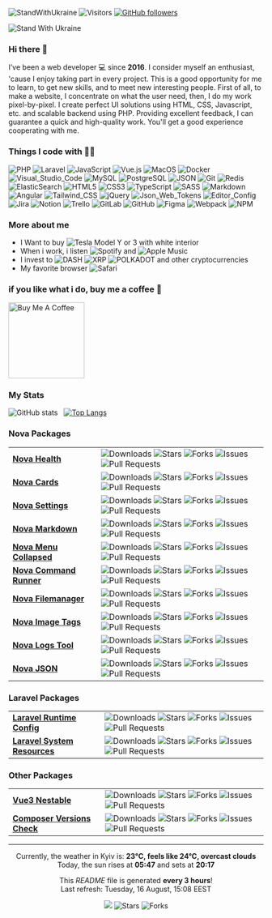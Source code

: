 ![StandWithUkraine](https://raw.githubusercontent.com/stepanenko3/StandWithUkraine/main/badges/StandWithUkraine.svg)
![Visitors](https://visitor-badge.glitch.me/badge?page_id=stepanenko3)
[![GitHub followers](https://img.shields.io/github/followers/stepanenko3?label=follow&style=social)](https://github.com/stepanenko3)

![Stand With Ukraine](https://raw.githubusercontent.com/stepanenko3/StandWithUkraine/main/banner2-direct.svg)

### Hi there 👋

I’ve been a web developer 💻 since **2016**. I consider myself an enthusiast, 'cause I enjoy taking part in every project. This is a good opportunity for me to learn, to get new skills, and to meet new interesting people. First of all, to make a website, I concentrate on what the user need, then, I do my work pixel-by-pixel. I create perfect UI solutions using HTML, CSS, Javascript, etc. and scalable backend using PHP. Providing excellent feedback, I can guarantee a quick and high-quality work. You'll get a good experience cooperating with me.

### Things I code with :man_technologist:
<p>
    <img alt="PHP" src="https://img.shields.io/badge/-PHP-777BB4?style=flat&logo=php&logoColor=white" />
    <img alt="Laravel" src="https://img.shields.io/badge/-Laravel-FF2D20?style=flat&logo=laravel&logoColor=white" />
    <img alt="JavaScript" src="https://img.shields.io/badge/-JavaScript-F7DF1E?style=flat&logo=javascript&logoColor=white" />
    <img alt="Vue.js" src="https://img.shields.io/badge/-Vue.js-777BB4?style=flat&logo=vue.js&logoColor=white" />
    <img alt="MacOS" src="https://img.shields.io/badge/-MacOS-000000?style=flat&logo=apple&logoColor=white" />
    <img alt="Docker" src="https://img.shields.io/badge/-Docker-46a2f1?style=flat&logo=docker&logoColor=white" />
    <img alt="Visual_Studio_Code" src="https://img.shields.io/badge/-Visual_Studio_Code-0078D4?style=flat&logo=visual-studio-code&logoColor=white" />
    <img alt="MySQL" src="https://img.shields.io/badge/-MySQL-4479A1?style=flat&logo=mysql&logoColor=white" />
    <img alt="PostgreSQL" src="https://img.shields.io/badge/-PostgreSQL-316192?style=flat&logo=postgresql&logoColor=white" />
    <img alt="JSON" src="https://img.shields.io/badge/-JSON-0000?style=flat&logo=json&logoColor=white" />
    <img alt="Git" src="https://img.shields.io/badge/-Git-F05032?style=flat&logo=git&logoColor=white" />
    <img alt="Redis" src="https://img.shields.io/badge/-Redis-DC382D?style=flat&logo=redis&logoColor=white" />
    <img alt="ElasticSearch" src="https://img.shields.io/badge/-ElasticSearch-005571?style=flat&logo=elasticsearch&logoColor=white" />
    <img alt="HTML5" src="https://img.shields.io/badge/-HTML5-E34F26?style=flat&logo=html5&logoColor=white" />
    <img alt="CSS3" src="https://img.shields.io/badge/-CSS3-1572B6?style=flat&logo=css3&logoColor=white" />
    <img alt="TypeScript" src="https://img.shields.io/badge/-TypeScript-007ACC?style=flat&logo=typescript&logoColor=white" />
    <img alt="SASS" src="https://img.shields.io/badge/-SASS-CC6699?style=flat&logo=sass&logoColor=white" />
    <img alt="Markdown" src="https://img.shields.io/badge/-Markdown-000000?style=flat&logo=markdown&logoColor=white" />
    <img alt="Angular" src="https://img.shields.io/badge/-Angular-E23237?style=flat&logo=angular&logoColor=white" />
    <img alt="Tailwind_CSS" src="https://img.shields.io/badge/-Tailwind_CSS-38B2AC?style=flat&logo=tailwindcss&logoColor=white" />
    <img alt="jQuery" src="https://img.shields.io/badge/-jQuery-0769AD?style=flat&logo=jquery&logoColor=white" />
    <img alt="Json_Web_Tokens" src="https://img.shields.io/badge/-Json_Web_Tokens-323330?style=flat&logo=json-web-tokens&logoColor=white" />
    <img alt="Editor_Config" src="https://img.shields.io/badge/-Editor_Config-000?style=flat&logo=editorconfig&logoColor=white" />
    <img alt="Jira" src="https://img.shields.io/badge/-Jira-0052CC?style=flat&logo=jira&logoColor=white" />
    <img alt="Notion" src="https://img.shields.io/badge/-Notion-000?style=flat&logo=notion&logoColor=white" />
    <img alt="Trello" src="https://img.shields.io/badge/-Trello-0052CC?style=flat&logo=trello&logoColor=white" />
    <img alt="GitLab" src="https://img.shields.io/badge/-GitLab-330F63?style=flat&logo=gitlab&logoColor=white" />
    <img alt="GitHub" src="https://img.shields.io/badge/-GitHub-100000?style=flat&logo=github&logoColor=white" />
    <img alt="Figma" src="https://img.shields.io/badge/-Figma-F24E1E?style=flat&logo=figma&logoColor=white" />
    <img alt="Webpack" src="https://img.shields.io/badge/-Webpack-8DD6F9?style=flat&logo=webpack&logoColor=white" />
    <img alt="NPM" src="https://img.shields.io/badge/-NPM-CB3837?style=flat&logo=npm&logoColor=white" />
</p>

### More about me

- I Want to buy <img alt="Tesla" src="https://aleen42.github.io/badges/src/tesla.svg" /> Model Y or 3 with white interior
- When i work, i listen <img alt="Spotify" src="https://img.shields.io/badge/Spotify-1ED760?&style=flat&logo=spotify&logoColor=white" /> and <img alt="Apple Music" src="https://img.shields.io/badge/Apple_Music-F34E68?style=flat&logo=apple%20music&logoColor=white" />
- I invest to <img alt="DASH" src="https://img.shields.io/badge/DASH-008DE4?style=flat&logo=dash&logoColor=white" /> <img alt="XRP" src="https://img.shields.io/badge/XRP-black?style=flat&logo=xrp&logoColor=white" /> <img alt="POLKADOT" src="https://img.shields.io/badge/polkadot-E6007A?style=flat&logo=Polkadot&logoColor=fff" /> and other cryptocurrencies
- My favorite browser <img alt="Safari" src="https://img.shields.io/badge/Safari-000000?style=flat&logo=Safari&logoColor=white" />

### if you like what i do, buy me a coffee 🥺

<a href="https://www.buymeacoffee.com/stepanenko" target="_blank"><img src="https://cdn.buymeacoffee.com/buttons/v2/default-red.png" alt="Buy Me A Coffee" width="150" ></a>

### My Stats

![GitHub stats](https://github-readme-stats.vercel.app/api?username=stepanenko3&count_private=true&show_icons=true)&nbsp;&nbsp;&nbsp;[![Top Langs](https://github-readme-stats.vercel.app/api/top-langs/?username=stepanenko3&layout=compact)](https://github.com/maloun96/github-readme-stats)

### Nova Packages

<table>
  <tbody>
    <tr>
        <td><a href="https://github.com/stepanenko3/nova-health"><b>Nova Health</b></a></td>
        <td>
          <img alt="Downloads" src="https://img.shields.io/packagist/dt/stepanenko3&#x2F;nova-health?style=flat&labelColor=343b41" />
          <img alt="Stars" src="https://img.shields.io/github/stars/stepanenko3/nova-health?style=flat&labelColor=343b41"/>
          <img alt="Forks" src="https://img.shields.io/github/forks/stepanenko3/nova-health?style=flat&labelColor=343b41"/>
          <img alt="Issues" src="https://img.shields.io/github/issues/stepanenko3/nova-health?style=flat&labelColor=343b41"/>
          <img alt="Pull Requests" src="https://img.shields.io/github/issues-pr/stepanenko3/nova-health?style=flat&labelColor=343b41"/>
        </td/>
    </tr>
    <tr>
        <td><a href="https://github.com/stepanenko3/nova-cards"><b>Nova Cards</b></a></td>
        <td>
          <img alt="Downloads" src="https://img.shields.io/packagist/dt/stepanenko3&#x2F;nova-cards?style=flat&labelColor=343b41" />
          <img alt="Stars" src="https://img.shields.io/github/stars/stepanenko3/nova-cards?style=flat&labelColor=343b41"/>
          <img alt="Forks" src="https://img.shields.io/github/forks/stepanenko3/nova-cards?style=flat&labelColor=343b41"/>
          <img alt="Issues" src="https://img.shields.io/github/issues/stepanenko3/nova-cards?style=flat&labelColor=343b41"/>
          <img alt="Pull Requests" src="https://img.shields.io/github/issues-pr/stepanenko3/nova-cards?style=flat&labelColor=343b41"/>
        </td/>
    </tr>
    <tr>
        <td><a href="https://github.com/stepanenko3/nova-settings"><b>Nova Settings</b></a></td>
        <td>
          <img alt="Downloads" src="https://img.shields.io/packagist/dt/stepanenko3&#x2F;nova-settings?style=flat&labelColor=343b41" />
          <img alt="Stars" src="https://img.shields.io/github/stars/stepanenko3/nova-settings?style=flat&labelColor=343b41"/>
          <img alt="Forks" src="https://img.shields.io/github/forks/stepanenko3/nova-settings?style=flat&labelColor=343b41"/>
          <img alt="Issues" src="https://img.shields.io/github/issues/stepanenko3/nova-settings?style=flat&labelColor=343b41"/>
          <img alt="Pull Requests" src="https://img.shields.io/github/issues-pr/stepanenko3/nova-settings?style=flat&labelColor=343b41"/>
        </td/>
    </tr>
    <tr>
        <td><a href="https://github.com/stepanenko3/nova-markdown"><b>Nova Markdown</b></a></td>
        <td>
          <img alt="Downloads" src="https://img.shields.io/packagist/dt/stepanenko3&#x2F;nova-markdown?style=flat&labelColor=343b41" />
          <img alt="Stars" src="https://img.shields.io/github/stars/stepanenko3/nova-markdown?style=flat&labelColor=343b41"/>
          <img alt="Forks" src="https://img.shields.io/github/forks/stepanenko3/nova-markdown?style=flat&labelColor=343b41"/>
          <img alt="Issues" src="https://img.shields.io/github/issues/stepanenko3/nova-markdown?style=flat&labelColor=343b41"/>
          <img alt="Pull Requests" src="https://img.shields.io/github/issues-pr/stepanenko3/nova-markdown?style=flat&labelColor=343b41"/>
        </td/>
    </tr>
    <tr>
        <td><a href="https://github.com/stepanenko3/nova-menu-collapsed"><b>Nova Menu Collapsed</b></a></td>
        <td>
          <img alt="Downloads" src="https://img.shields.io/packagist/dt/stepanenko3&#x2F;nova-menu-collapsed?style=flat&labelColor=343b41" />
          <img alt="Stars" src="https://img.shields.io/github/stars/stepanenko3/nova-menu-collapsed?style=flat&labelColor=343b41"/>
          <img alt="Forks" src="https://img.shields.io/github/forks/stepanenko3/nova-menu-collapsed?style=flat&labelColor=343b41"/>
          <img alt="Issues" src="https://img.shields.io/github/issues/stepanenko3/nova-menu-collapsed?style=flat&labelColor=343b41"/>
          <img alt="Pull Requests" src="https://img.shields.io/github/issues-pr/stepanenko3/nova-menu-collapsed?style=flat&labelColor=343b41"/>
        </td/>
    </tr>
    <tr>
        <td><a href="https://github.com/stepanenko3/nova-command-runner"><b>Nova Command Runner</b></a></td>
        <td>
          <img alt="Downloads" src="https://img.shields.io/packagist/dt/stepanenko3&#x2F;nova-command-runner?style=flat&labelColor=343b41" />
          <img alt="Stars" src="https://img.shields.io/github/stars/stepanenko3/nova-command-runner?style=flat&labelColor=343b41"/>
          <img alt="Forks" src="https://img.shields.io/github/forks/stepanenko3/nova-command-runner?style=flat&labelColor=343b41"/>
          <img alt="Issues" src="https://img.shields.io/github/issues/stepanenko3/nova-command-runner?style=flat&labelColor=343b41"/>
          <img alt="Pull Requests" src="https://img.shields.io/github/issues-pr/stepanenko3/nova-command-runner?style=flat&labelColor=343b41"/>
        </td/>
    </tr>
    <tr>
        <td><a href="https://github.com/stepanenko3/nova-filemanager"><b>Nova Filemanager</b></a></td>
        <td>
          <img alt="Downloads" src="https://img.shields.io/packagist/dt/stepanenko3&#x2F;nova-filemanager?style=flat&labelColor=343b41" />
          <img alt="Stars" src="https://img.shields.io/github/stars/stepanenko3/nova-filemanager?style=flat&labelColor=343b41"/>
          <img alt="Forks" src="https://img.shields.io/github/forks/stepanenko3/nova-filemanager?style=flat&labelColor=343b41"/>
          <img alt="Issues" src="https://img.shields.io/github/issues/stepanenko3/nova-filemanager?style=flat&labelColor=343b41"/>
          <img alt="Pull Requests" src="https://img.shields.io/github/issues-pr/stepanenko3/nova-filemanager?style=flat&labelColor=343b41"/>
        </td/>
    </tr>
    <tr>
        <td><a href="https://github.com/stepanenko3/nova-image-tags"><b>Nova Image Tags</b></a></td>
        <td>
          <img alt="Downloads" src="https://img.shields.io/packagist/dt/stepanenko3&#x2F;nova-image-tags?style=flat&labelColor=343b41" />
          <img alt="Stars" src="https://img.shields.io/github/stars/stepanenko3/nova-image-tags?style=flat&labelColor=343b41"/>
          <img alt="Forks" src="https://img.shields.io/github/forks/stepanenko3/nova-image-tags?style=flat&labelColor=343b41"/>
          <img alt="Issues" src="https://img.shields.io/github/issues/stepanenko3/nova-image-tags?style=flat&labelColor=343b41"/>
          <img alt="Pull Requests" src="https://img.shields.io/github/issues-pr/stepanenko3/nova-image-tags?style=flat&labelColor=343b41"/>
        </td/>
    </tr>
    <tr>
        <td><a href="https://github.com/stepanenko3/nova-logs-tool"><b>Nova Logs Tool</b></a></td>
        <td>
          <img alt="Downloads" src="https://img.shields.io/packagist/dt/stepanenko3&#x2F;nova-logs-tool?style=flat&labelColor=343b41" />
          <img alt="Stars" src="https://img.shields.io/github/stars/stepanenko3/nova-logs-tool?style=flat&labelColor=343b41"/>
          <img alt="Forks" src="https://img.shields.io/github/forks/stepanenko3/nova-logs-tool?style=flat&labelColor=343b41"/>
          <img alt="Issues" src="https://img.shields.io/github/issues/stepanenko3/nova-logs-tool?style=flat&labelColor=343b41"/>
          <img alt="Pull Requests" src="https://img.shields.io/github/issues-pr/stepanenko3/nova-logs-tool?style=flat&labelColor=343b41"/>
        </td/>
    </tr>
    <tr>
        <td><a href="https://github.com/stepanenko3/nova-json"><b>Nova JSON</b></a></td>
        <td>
          <img alt="Downloads" src="https://img.shields.io/packagist/dt/stepanenko3&#x2F;nova-json?style=flat&labelColor=343b41" />
          <img alt="Stars" src="https://img.shields.io/github/stars/stepanenko3/nova-json?style=flat&labelColor=343b41"/>
          <img alt="Forks" src="https://img.shields.io/github/forks/stepanenko3/nova-json?style=flat&labelColor=343b41"/>
          <img alt="Issues" src="https://img.shields.io/github/issues/stepanenko3/nova-json?style=flat&labelColor=343b41"/>
          <img alt="Pull Requests" src="https://img.shields.io/github/issues-pr/stepanenko3/nova-json?style=flat&labelColor=343b41"/>
        </td/>
    </tr>
  </tbody>
</table>

### Laravel Packages
<table>
  <tbody>
    <tr>
        <td><a href="https://github.com/stepanenko3/laravel-runtime-config"><b>Laravel Runtime Config</b></a></td>
        <td>
          <img alt="Downloads" src="https://img.shields.io/packagist/dt/stepanenko3&#x2F;laravel-runtime-config?style=flat&labelColor=343b41" />
          <img alt="Stars" src="https://img.shields.io/github/stars/stepanenko3/laravel-runtime-config?style=flat&labelColor=343b41"/>
          <img alt="Forks" src="https://img.shields.io/github/forks/stepanenko3/laravel-runtime-config?style=flat&labelColor=343b41"/>
          <img alt="Issues" src="https://img.shields.io/github/issues/stepanenko3/laravel-runtime-config?style=flat&labelColor=343b41"/>
          <img alt="Pull Requests" src="https://img.shields.io/github/issues-pr/stepanenko3/laravel-runtime-config?style=flat&labelColor=343b41"/>
        </td/>
    </tr>
    <tr>
        <td><a href="https://github.com/stepanenko3/laravel-system-resources"><b>Laravel System Resources</b></a></td>
        <td>
          <img alt="Downloads" src="https://img.shields.io/packagist/dt/stepanenko3&#x2F;laravel-system-resources?style=flat&labelColor=343b41" />
          <img alt="Stars" src="https://img.shields.io/github/stars/stepanenko3/laravel-system-resources?style=flat&labelColor=343b41"/>
          <img alt="Forks" src="https://img.shields.io/github/forks/stepanenko3/laravel-system-resources?style=flat&labelColor=343b41"/>
          <img alt="Issues" src="https://img.shields.io/github/issues/stepanenko3/laravel-system-resources?style=flat&labelColor=343b41"/>
          <img alt="Pull Requests" src="https://img.shields.io/github/issues-pr/stepanenko3/laravel-system-resources?style=flat&labelColor=343b41"/>
        </td/>
    </tr>
  </tbody>
</table>

### Other Packages

<table>
  <tbody>
    <tr>
        <td><a href="https://github.com/stepanenko3/vue3-nestable"><b>Vue3 Nestable</b></a></td>
        <td>
          <img alt="Downloads" src="https://img.shields.io/npm/dt/vue3-nestable?style=flat&labelColor=343b41" />
          <img alt="Stars" src="https://img.shields.io/github/stars/stepanenko3/vue3-nestable?style=flat&labelColor=343b41"/>
          <img alt="Forks" src="https://img.shields.io/github/forks/stepanenko3/vue3-nestable?style=flat&labelColor=343b41"/>
          <img alt="Issues" src="https://img.shields.io/github/issues/stepanenko3/vue3-nestable?style=flat&labelColor=343b41"/>
          <img alt="Pull Requests" src="https://img.shields.io/github/issues-pr/stepanenko3/vue3-nestable?style=flat&labelColor=343b41"/>
        </td/>
    </tr>
    <tr>
        <td><a href="https://github.com/stepanenko3/composer-versions-check"><b>Composer Versions Check</b></a></td>
        <td>
          <img alt="Downloads" src="https://img.shields.io/packagist/dt/stepanenko3&#x2F;composer-versions-check?style=flat&labelColor=343b41" />
          <img alt="Stars" src="https://img.shields.io/github/stars/stepanenko3/composer-versions-check?style=flat&labelColor=343b41"/>
          <img alt="Forks" src="https://img.shields.io/github/forks/stepanenko3/composer-versions-check?style=flat&labelColor=343b41"/>
          <img alt="Issues" src="https://img.shields.io/github/issues/stepanenko3/composer-versions-check?style=flat&labelColor=343b41"/>
          <img alt="Pull Requests" src="https://img.shields.io/github/issues-pr/stepanenko3/composer-versions-check?style=flat&labelColor=343b41"/>
        </td/>
    </tr>
  </tbody>
</table>

------------
<p align="center">
Currently, the weather in Kyiv is: <b>23°C, feels like 24°C, overcast clouds</b><br/>
Today, the sun rises at <b>05:47</b> and sets at <b>20:17</b>
</p>

<p align="center">This <i>README</i> file is generated <b>every 3 hours</b>!</br>Last refresh: Tuesday, 16 August, 15:08 EEST</p>
<p align="center"><img src="https://github.com/stepanenko3/stepanenko3/workflows/README%20build/badge.svg" /> <img alt="Stars" src="https://img.shields.io/github/stars/stepanenko3/stepanenko3?style=flat&labelColor=343b41"/> <img alt="Forks" src="https://img.shields.io/github/forks/stepanenko3/stepanenko3?style=flat&labelColor=343b41"/></p>
